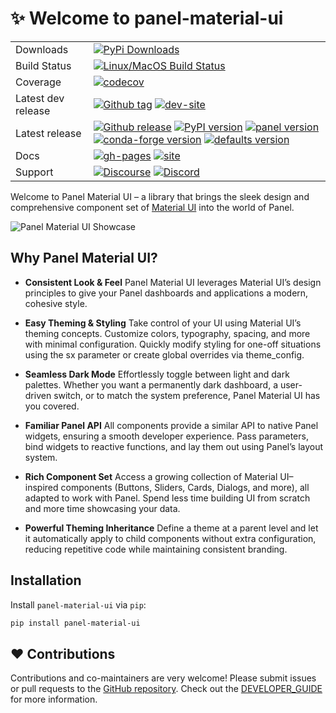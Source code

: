 # ✨ Welcome to panel-material-ui

<table>
<tbody>
<tr>
<td>Downloads</td>
<td><a href="https://pypistats.org/packages/panel-material-ui"><img src="https://img.shields.io/pypi/dm/panel-material-ui?label=pypi" alt="PyPi Downloads" /></a></td>
</tr>
<tr>
<td>Build Status</td>
<td><a href="https://github.com/panel-extensions/panel-material-ui/actions/workflows/test.yaml?query=branch%3Amain"><img src="https://github.com/panel-extensions/panel-material-ui/workflows/tests/badge.svg?query=branch%3Amain" alt="Linux/MacOS Build Status"></a></td>
</tr>
<tr>
<td>Coverage</td>
<td><a href="https://codecov.io/gh/panel-extensions/panel-material-ui"><img src="https://codecov.io/gh/panel-extensions/panel-material-ui/branch/main/graph/badge.svg" alt="codecov"></a></td>
</tr>
<tr>
<td>Latest dev release</td>
<td><a href="https://github.com/panel-extensions/panel-material-ui/tags"><img src="https://img.shields.io/github/v/tag/panel-extensions/panel-material-ui.svg?label=tag&amp;colorB=11ccbb" alt="Github tag"></a> <a href="https://holoviz-dev.github.io/panel-material-ui/"><img src="https://img.shields.io/website-up-down-green-red/https/holoviz-dev.github.io/panel-material-ui.svg?label=dev%20website" alt="dev-site"></a></td>
</tr>
<tr>
<td>Latest release</td>
<td><a href="https://github.com/panel-extensions/panel-material-ui/releases"><img src="https://img.shields.io/github/release/panel-extensions/panel-material-uiel.svg?label=tag&amp;colorB=11ccbb" alt="Github release"></a> <a href="https://pypi.python.org/pypi/panel-material-ui"><img src="https://img.shields.io/pypi/v/panel-material-ui.svg?colorB=cc77dd" alt="PyPI version"></a> <a href="https://anaconda.org/pyviz/panel-material-ui"><img src="https://img.shields.io/conda/v/pyviz/panel-material-ui.svg?label=conda%7Cpyviz&colorB=4488ff&amp;style=flat" alt="panel version"></a> <a href="https://anaconda.org/conda-forge/panel-material-ui"><img src="https://img.shields.io/conda/v/conda-forge/panel-material-ui.svg?label=conda%7Cconda-forge&amp;colorB=4488ff" alt="conda-forge version"></a> <a href="https://anaconda.org/anaconda/panel-material-ui"><img src="https://img.shields.io/conda/v/anaconda/panel-material-ui.svg?label=conda%7Cdefaults&amp;style=flat&amp;colorB=4488ff" alt="defaults version"></a></td>
</tr>
<tr>
<td>Docs</td>
<td><a href="https://github.com/panel-extensions/panel-material-ui/tree/gh-pages"><img src="https://img.shields.io/github/last-commit/panel-extensions/panel-material-ui/gh-pages.svg" alt="gh-pages"></a> <a href="https://panel-extensions.github.io/panel-material-ui/"><img src="https://img.shields.io/website-up-down-green-red/https/panel-extensions.github.io/panel-material-ui.svg" alt="site"></a>
</td>
</tr>
<tr>
<td>Support</td>
<td><a href="https://discourse.holoviz.org/"><img src="https://img.shields.io/discourse/status?server=https%3A%2F%2Fdiscourse.holoviz.org" alt="Discourse"></a> <a href="https://discord.gg/rb6gPXbdAr"><img alt="Discord" src="https://img.shields.io/discord/1075331058024861767"></a>
</td>
</tr>
</tbody>
</table>

Welcome to Panel Material UI – a library that brings the sleek design and comprehensive component set of [Material UI](https://mui.com/material-ui/) into the world of Panel.

![Panel Material UI Showcase](assets/panel-material-ui-showcase.gif)

## Why Panel Material UI?

- **Consistent Look & Feel**
  Panel Material UI leverages Material UI’s design principles to give your Panel dashboards and applications a modern, cohesive style.

- **Easy Theming & Styling**
  Take control of your UI using Material UI’s theming concepts. Customize colors, typography, spacing, and more with minimal configuration. Quickly modify styling for one-off situations using the sx parameter or create global overrides via theme_config.

- **Seamless Dark Mode**
  Effortlessly toggle between light and dark palettes. Whether you want a permanently dark dashboard, a user-driven switch, or to match the system preference, Panel Material UI has you covered.

- **Familiar Panel API**
All components provide a similar API to native Panel widgets, ensuring a smooth developer experience. Pass parameters, bind widgets to reactive functions, and lay them out using Panel’s layout system.

- **Rich Component Set**
Access a growing collection of Material UI–inspired components (Buttons, Sliders, Cards, Dialogs, and more), all adapted to work with Panel. Spend less time building UI from scratch and more time showcasing your data.

- **Powerful Theming Inheritance**
  Define a theme at a parent level and let it automatically apply to child components without extra configuration, reducing repetitive code while maintaining consistent branding.

## Installation

Install `panel-material-ui` via `pip`:

```bash
pip install panel-material-ui
```

## ❤️ Contributions

Contributions and co-maintainers are very welcome! Please submit issues or pull requests to the [GitHub repository](https://github.com/panel-extensions/panel-material-ui). Check out the [DEVELOPER_GUIDE](DEVELOPER_GUIDE.md) for more information.
